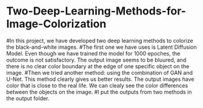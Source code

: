 # Two-Deep-Learning-Methods-for-Image-Colorization

#In this project, we have developed two deep learning methods to colorize the black-and-white images. 
#The first one we have uses is Latent Diffusion Model. Even though we have trained the model for 1000 epoches, the outcome is not satisfactory. The output image seems to be bluured, and there is no clear color boundary at the edge of one specific object on the image. 
#Then we tried another method: using the combination of GAN and U-Net. This method clearly gives us better results. The output images have color that is close to the real life. We can clealy see the color differences between the objects on the image. 
#I put the outputs from two methods in the output folder. 
